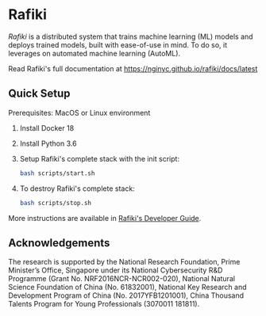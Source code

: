 # Rafiki

*Rafiki* is a distributed system that trains machine learning (ML) models and deploys trained models, built with ease-of-use in mind. To do so, it leverages on automated machine learning (AutoML).

Read Rafiki's full documentation at https://nginyc.github.io/rafiki/docs/latest

## Quick Setup

Prerequisites: MacOS or Linux environment

1. Install Docker 18

2. Install Python 3.6

3. Setup Rafiki's complete stack with the init script:

    ```sh
    bash scripts/start.sh
    ```

4. To destroy Rafiki's complete stack:

    ```sh
    bash scripts/stop.sh
    ```

More instructions are available in [Rafiki's Developer Guide](https://nginyc.github.io/rafiki/docs/latest/docs/src/dev/setup.html).

## Acknowledgements

The research is supported by the National Research Foundation, Prime Minister’s Office, Singapore under its National Cybersecurity R\&D Programme (Grant No. NRF2016NCR-NCR002-020), National Natural Science Foundation of China (No. 61832001), National Key Research and Development Program of China  (No. 2017YFB1201001), China Thousand Talents Program for Young Professionals (3070011 181811).
